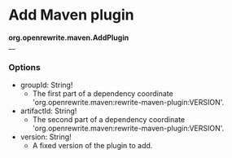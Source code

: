# Add Maven plugin

**org.openrewrite.maven.AddPlugin**  
__

### Options

* groupId: String!
	* The first part of a dependency coordinate 'org.openrewrite.maven:rewrite-maven-plugin:VERSION'.
* artifactId: String!
	* The second part of a dependency coordinate 'org.openrewrite.maven:rewrite-maven-plugin:VERSION'.
* version: String!
	* A fixed version of the plugin to add.

